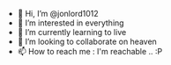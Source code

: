 - 👋 Hi, I’m @jonlord1012
- 👀 I’m interested in everything
- 🌱 I’m currently learning to live
- 💞️ I’m looking to collaborate on heaven
- 📫 How to reach me : I'm reachable .. :P

<!---
jonlord1012/jonlord1012 is a ✨ special ✨ repository because its `README.md` (this file) appears on your GitHub profile.
You can click the Preview link to take a look at your changes.
--->
